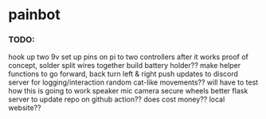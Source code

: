 # painbot

### TODO:
hook up two 9v
set up pins on pi to two controllers
after it works proof of concept, solder split wires together
build battery holder??
make helper functions to go forward, back turn left & right
push updates to discord server for logging/interaction
random cat-like movements?? will have to test how this is going to work
speaker
mic
camera
secure wheels better
flask server to update repo on github action?? does cost money??
local website??
